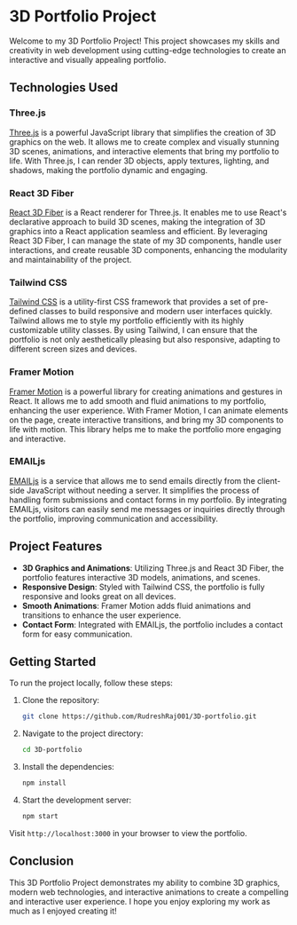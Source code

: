 # 3D Portfolio Project

Welcome to my 3D Portfolio Project! This project showcases my skills and creativity in web development using cutting-edge technologies to create an interactive and visually appealing portfolio.

## Technologies Used

### Three.js

[Three.js](https://threejs.org/) is a powerful JavaScript library that simplifies the creation of 3D graphics on the web. It allows me to create complex and visually stunning 3D scenes, animations, and interactive elements that bring my portfolio to life. With Three.js, I can render 3D objects, apply textures, lighting, and shadows, making the portfolio dynamic and engaging.

### React 3D Fiber

[React 3D Fiber](https://docs.pmnd.rs/react-three-fiber/getting-started/introduction) is a React renderer for Three.js. It enables me to use React's declarative approach to build 3D scenes, making the integration of 3D graphics into a React application seamless and efficient. By leveraging React 3D Fiber, I can manage the state of my 3D components, handle user interactions, and create reusable 3D components, enhancing the modularity and maintainability of the project.

### Tailwind CSS

[Tailwind CSS](https://tailwindcss.com/) is a utility-first CSS framework that provides a set of pre-defined classes to build responsive and modern user interfaces quickly. Tailwind allows me to style my portfolio efficiently with its highly customizable utility classes. By using Tailwind, I can ensure that the portfolio is not only aesthetically pleasing but also responsive, adapting to different screen sizes and devices.

### Framer Motion

[Framer Motion](https://www.framer.com/motion/) is a powerful library for creating animations and gestures in React. It allows me to add smooth and fluid animations to my portfolio, enhancing the user experience. With Framer Motion, I can animate elements on the page, create interactive transitions, and bring my 3D components to life with motion. This library helps me to make the portfolio more engaging and interactive.

### EMAILjs

[EMAILjs](https://www.emailjs.com/) is a service that allows me to send emails directly from the client-side JavaScript without needing a server. It simplifies the process of handling form submissions and contact forms in my portfolio. By integrating EMAILjs, visitors can easily send me messages or inquiries directly through the portfolio, improving communication and accessibility.

## Project Features

- **3D Graphics and Animations**: Utilizing Three.js and React 3D Fiber, the portfolio features interactive 3D models, animations, and scenes.
- **Responsive Design**: Styled with Tailwind CSS, the portfolio is fully responsive and looks great on all devices.
- **Smooth Animations**: Framer Motion adds fluid animations and transitions to enhance the user experience.
- **Contact Form**: Integrated with EMAILjs, the portfolio includes a contact form for easy communication.

## Getting Started

To run the project locally, follow these steps:

1. Clone the repository:

   ```bash
   git clone https://github.com/RudreshRaj001/3D-portfolio.git
   ```

2. Navigate to the project directory:

   ```bash
   cd 3D-portfolio
   ```

3. Install the dependencies:

   ```bash
   npm install
   ```

4. Start the development server:

   ```bash
   npm start
   ```

Visit `http://localhost:3000` in your browser to view the portfolio.

## Conclusion

This 3D Portfolio Project demonstrates my ability to combine 3D graphics, modern web technologies, and interactive animations to create a compelling and interactive user experience. I hope you enjoy exploring my work as much as I enjoyed creating it!
